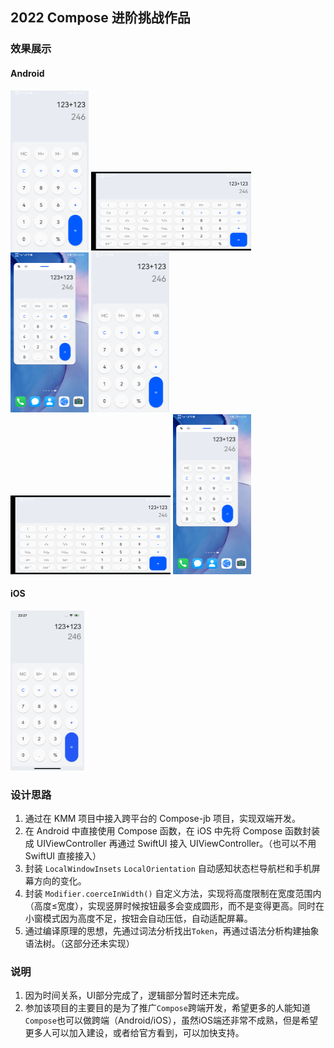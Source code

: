 ## 2022 Compose 进阶挑战作品

### 效果展示

#### Android 
<img src="./images/android1.png" alt="浅色竖屏" style="zoom:25%;" />
<img src="./images/android2.png" alt="浅色横屏" style="zoom:25%;" />
<img src="./images/android3.png" alt="浅色小窗" style="zoom:25%;" />

<img src="./images/android1.png" alt="深色竖屏" style="zoom:25%;" />
<img src="./images/android2.png" alt="深色横屏" style="zoom:25%;" />
<img src="./images/android3.png" alt="深色小窗" style="zoom:25%;" />

#### iOS

<img src="./images/ios.png" alt="iOS浅色竖屏" style="zoom:25%;" />


### 设计思路

1. 通过在 KMM 项目中接入跨平台的 Compose-jb 项目，实现双端开发。
2. 在 Android 中直接使用 Compose 函数，在 iOS 中先将 Compose 函数封装成 UIViewController 再通过 SwiftUI 接入 UIViewController。（也可以不用 SwiftUI 直接接入）
3. 封装 `LocalWindowInsets` `LocalOrientation` 自动感知状态栏导航栏和手机屏幕方向的变化。
4. 封装 `Modifier.coerceInWidth()` 自定义方法，实现将高度限制在宽度范围内（高度≤宽度），实现竖屏时候按钮最多会变成圆形，而不是变得更高。同时在小窗模式因为高度不足，按钮会自动压低，自动适配屏幕。
5. 通过编译原理的思想，先通过词法分析找出`Token`，再通过语法分析构建抽象语法树。（这部分还未实现）

### 说明
1. 因为时间关系，UI部分完成了，逻辑部分暂时还未完成。
2. 参加该项目的主要目的是为了推广`Compose`跨端开发，希望更多的人能知道`Compose`也可以做跨端（Android/iOS），虽然iOS端还非常不成熟，但是希望更多人可以加入建设，或者给官方看到，可以加快支持。
